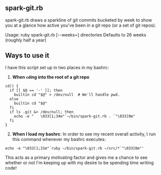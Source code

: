 ## spark-git.rb

spark-git.rb draws a sparkline of git commits bucketed by week to show you
at a glance how active you've been in a git repo (or a set of git repos).

Usage: ruby spark-git.rb [--weeks=<weeks>] directories
Defaults to 26 weeks (roughly half a year)

## Ways to use it

I have this script set up in two places in my bashrc:

1) **When `cd`ing into the root of a git repo**

```
cd() {
  if [[ $@ == '-' ]]; then
    builtin cd "$@" > /dev/null  # We'll handle pwd.
  else
    builtin cd "$@"
  fi
  if ls .git &> /dev/null; then
    echo -e "   \033[1;34m"`~/bin/spark-git.rb . `"\033[0m"
  fi
}
```

2) **When I load my bashrc**: In order to see my recent overall activity, I run this command whenever my bashrc executes:

```
echo -e "\033[1;31m"`ruby ~/bin/spark-git.rb ~/src/*`"\033[0m"'
```

This acts as a primary motivating factor and gives me a chance to see whether or not I'm keeping up with my desire to be spending time writing code!
